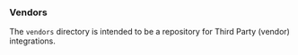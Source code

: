 ### Vendors

The `vendors` directory is intended to be a repository for Third Party (vendor) integrations.
